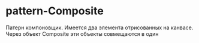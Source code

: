 # pattern-Composite
Патерн компоновщик. Имеется два элемента отрисованных на канвасе. Через объект Composite эти объекты совмещаются в один 
